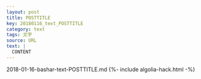 ```yaml
---
layout: post
title: POSTTITLE
key: 20180116_text_POSTTITLE
category: text
tags: 文字
source: URL
text: |
  CONTENT
---
```


2018-01-16-bashar-text-POSTTITLE.md
{%- include algolia-hack.html -%}
